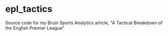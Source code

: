 # epl_tactics
Source code for my Bruin Sports Analytics article, "A Tactical Breakdown of the English Premier League"
